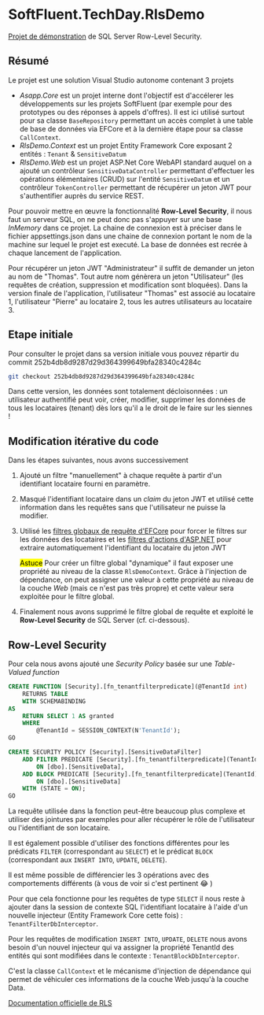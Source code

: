 # SoftFluent.TechDay.RlsDemo

[Projet de démonstration](https://github.com/Legoel/SoftFluent.TechDay.RlsDemo) de SQL Server Row-Level Security.

## Résumé

Le projet est une solution Visual Studio autonome contenant 3 projets

- _Asapp.Core_ est un projet interne dont l'objectif est d'accélerer les développements sur les projets SoftFluent (par exemple pour des prototypes ou des réponses à appels d'offres). Il est ici utilisé surtout pour sa classe `BaseRepository` permettant un accès complet à une table de base de données via EFCore et à la dernière étape pour sa classe `CallContext`.
- _RlsDemo.Context_ est un projet Entity Framework Core exposant 2 entités : `Tenant` & `SensitiveDatum`
- _RlsDemo.Web_ est un projet ASP.Net Core WebAPI standard auquel on a ajouté un contrôleur `SensitiveDataController` permettant d'effectuer les opérations élémentaires (CRUD) sur l'entité `SensitiveDatum` et un contrôleur `TokenController` permettant de récupérer un jeton JWT pour s'authentifier auprès du service REST.

Pour pouvoir mettre en œuvre la fonctionnalité **Row-Level Security**, il nous faut un serveur SQL, on ne peut donc pas s'appuyer sur une base _InMemory_ dans ce projet.
La chaine de connexion est à préciser dans le fichier appsettings.json dans une chaine de connexion portant le nom de la machine sur lequel le projet est executé.
La base de données est recrée à chaque lancement de l'application.

Pour récupérer un jeton JWT "Administrateur" il suffit de demander un jeton au nom de "Thomas". Tout autre nom génèrera un jeton "Utilisateur" (les requêtes de création, suppression et modification sont bloquées).
Dans la version finale de l'application, l'utilisateur "Thomas" est associé au locataire 1, l'utilisateur "Pierre" au locataire 2, tous les autres utilisateurs au locataire 3.

## Etape initiale

Pour consulter le projet dans sa version initiale vous pouvez répartir du commit 252b4db8d9287d29d364399649bfa28340c4284c

```bash
git checkout 252b4db8d9287d29d364399649bfa28340c4284c
```

Dans cette version, les données sont totalement décloisonnées : un utilisateur authentifié peut voir, créer, modifier, supprimer les données de tous les locataires (tenant) dès lors qu'il a le droit de le faire sur les siennes !

## Modification itérative du code

Dans les étapes suivantes, nous avons successivement

1. Ajouté un filtre "manuellement" à chaque requête à partir d'un identifiant locataire fourni en paramètre.
2. Masqué l'identifiant locataire dans un _claim_ du jeton JWT et utilisé cette information dans les requêtes sans que l'utilisateur ne puisse la modifier.
3. Utilisé les [filtres globaux de requête d'EFCore](https://learn.microsoft.com/en-us/ef/core/querying/filters) pour forcer le filtres sur les données des locataires et les [filtres d'actions d'ASP.NET](https://learn.microsoft.com/en-us/aspnet/mvc/overview/older-versions-1/controllers-and-routing/understanding-action-filters-cs) pour extraire automatiquement l'identifiant du locataire du jeton JWT

   <mark>Astuce</mark> Pour créer un filtre global "dynamique" il faut exposer une propriété au niveau de la classe `RlsDemoContext`. Grâce à l'injection de dépendance, on peut assigner une valeur à cette propriété au niveau de la couche _Web_ (mais ce n'est pas très propre) et cette valeur sera exploitée pour le filtre global.

4. Finalement nous avons supprimé le filtre global de requête et exploité le **Row-Level Security** de SQL Server (cf. ci-dessous).

## Row-Level Security

Pour cela nous avons ajouté une _Security Policy_ basée sur une _Table-Valued function_

```sql
CREATE FUNCTION [Security].[fn_tenantfilterpredicate](@TenantId int)
    RETURNS TABLE
    WITH SCHEMABINDING
AS
    RETURN SELECT 1 AS granted
    WHERE
        @TenantId = SESSION_CONTEXT(N'TenantId');
GO

CREATE SECURITY POLICY [Security].[SensitiveDataFilter]
    ADD FILTER PREDICATE [Security].[fn_tenantfilterpredicate](TenantId)
        ON [dbo].[SensitiveData],
    ADD BLOCK PREDICATE [Security].[fn_tenantfilterpredicate](TenantId)
        ON [dbo].[SensitiveData]
    WITH (STATE = ON);
GO
```

La requête utilisée dans la fonction peut-être beaucoup plus complexe et utiliser des jointures par exemples pour aller récupérer le rôle de l'utilisateur ou l'identifiant de son locataire.

Il est également possible d'utiliser des fonctions différentes pour les prédicats `FILTER` (correspondant au `SELECT`) et le prédicat `BLOCK` (correspondant aux `INSERT INTO`, `UPDATE`, `DELETE`).

Il est même possible de différencier les 3 opérations avec des comportements différents (à vous de voir si c'est pertinent 😂 )

Pour que cela fonctionne pour les requêtes de type `SELECT` il nous reste à ajouter dans la session de contexte SQL l'identifiant locataire à l'aide d'un nouvelle injecteur (Entity Framework Core cette fois) : `TenantFilterDbInterceptor`.

Pour les requêtes de modification `INSERT INTO`, `UPDATE`, `DELETE` nous avons besoin d'un nouvel injecteur qui va assigner la propriété TenantId des entités qui sont modifiées dans le contexte : `TenantBlockDbInterceptor`.

C'est la classe `CallContext` et le mécanisme d'injection de dépendance qui permet de véhiculer ces informations de la couche Web jusqu'à la couche Data.

[Documentation officielle de RLS](https://learn.microsoft.com/en-us/sql/relational-databases/security/row-level-security?view=sql-server-ver16)

